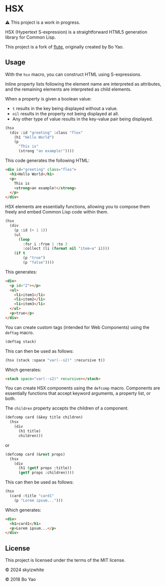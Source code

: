 # HSX

⚠️ This project is a work in progress.

HSX (Hypertext S-expression) is a straightforward HTML5 generation library for Common Lisp.

This project is a fork of [flute](https://github.com/ailisp/flute/), originally created by Bo Yao.

## Usage

With the `hsx` macro, you can construct HTML using S-expressions.

Inline property lists following the element name are interpreted as attributes, and the remaining elements are interpreted as child elements.

When a property is given a boolean value:
- `t` results in the key being displayed without a value.
- `nil` results in the property not being displayed at all.
- Any other type of value results in the key-value pair being displayed.

```lisp
(hsx
  (div :id "greeting" :class "flex"
    (h1 "Hello World")
    (p
      "This is"
      (strong "an example!"))))
```

This code generates the following HTML:

```html
<div id="greeting" class="flex">
  <h1>Hello World</h1>
  <p>
    This is
    <strong>an example!</strong>
  </p>
</div>
```

HSX elements are essentially functions, allowing you to compose them freely and embed Common Lisp code within them.

```lisp
(hsx
  (div
    (p :id (+ 1 1))
    (ul
      (loop
        :for i :from 1 :to 3
        :collect (li (format nil "item~a" i))))
    (if t
        (p "true")
        (p "false"))))
```

This generates:

```html
<div>
  <p id="2"></p>
  <ul>
    <li>item1</li>
    <li>item2</li>
    <li>item3</li>
  </ul>
  <p>true</p>
</div>
```

You can create custom tags (intended for Web Components) using the `deftag` macro.

```lisp
(deftag stack)
```

This can then be used as follows:

```lisp
(hsx (stack :space "var(--s2)" :recursive t))
```

Which generates:

```html
<stack space="var(--s2)" recursive></stack>
```

You can create HSX components using the `defcomp` macro. Components are essentially functions that accept keyword arguments, a property list, or both.

The `children` property accepts the children of a component.

```lisp
(defcomp card (&key title children)
  (hsx
    (div
      (h1 title)
      children)))
```

or

```lisp
(defcomp card (&rest props)
  (hsx
    (div
      (h1 (getf props :title))
      (getf props :children))))
```

This can then be used as follows:

```lisp
(hsx
  (card :title "card1"
    (p "Lorem ipsum...")))
```

Which generates:

```html
<div>
  <h1>card1</h1>
  <p>Lorem ipsum...</p>
</div>
```

## License

This project is licensed under the terms of the MIT license.

© 2024 skyizwhite

© 2018 Bo Yao
